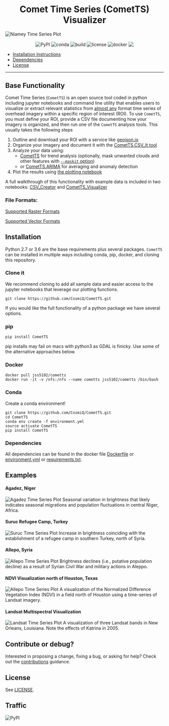 <h1 align="center">Comet Time Series (CometTS) Visualizer</h1>

![Niamey Time Series Plot](ExamplePlots/Niamey.png)

<p align="center">

<img align="center" src="https://img.shields.io/pypi/v/cometts.svg" alt="PyPI">
<img align="center" src="https://anaconda.org/jshermeyer/cometts/badges/version.svg" alt="conda">   
<img align="center" src="https://travis-ci.com/jshermeyer/CometTS.svg?branch=master" alt="build">
<img align="center" src="https://img.shields.io/github/license/jshermeyer/cometts.svg" alt="license">
<img align="center" src="https://img.shields.io/docker/build/cosmiqworks/cw-eval.svg" alt="docker">
<a href="https://codecov.io/gh/cosmiq/cometts"><img align="center" src="https://codecov.io/gh/cosmiq/cometts/branch/master/graph/badge.svg" /></a>
</p>

- [Installation Instructions](#installation-instructions)
- [Dependencies](#dependencies)
- [License](#license)
---


## Base Functionality
Comet Time Series (``CometTS``) is an open source tool coded in python including jupyter notebooks and command line utility that enables users to visualize or extract relevant statistics from [almost any](https://gdal.org/drivers/raster/index.html) format time series of overhead imagery within a specific region of interest (ROI). To use ``CometTS``, you must define your ROI, provide a CSV file documenting how your imagery is organized, and then run one of the ``CometTS`` analysis tools. This usually takes the following steps

1. Outline and download your ROI with a service like [geojson.io](www.geojson.io)
2. Organize your imagery and document it with the [CometTS.CSV_It tool](https://github.com/CosmiQ/CometTS/blob/master/CometTS/CSV_It.py)
3. Analyze your data using:
   - [CometTS](https://github.com/CosmiQ/CometTS/blob/master/CometTS/CometTS.py) for trend analysis  (optionally, mask unwanted clouds and other features with [`--maskit` option](https://github.com/CosmiQ/CometTS/search?l=Python&q=--maskit))
   - or [CometTS.ARIMA](https://github.com/CosmiQ/CometTS/blob/master/CometTS/ARIMA.py) for averaging and anomaly detection
4. Plot the results using [the plotting notebook](Notebooks/Plot_Results.ipynb)

A full walkthrough of this functionality with example data is included in two notebooks: [CSV_Creator](Notebooks/CSV_Creator.ipynb) and [CometTS_Visualizer](Notebooks/CometTS_Visualizer.ipynb)

### File Formats:

[Supported Raster Formats](https://gdal.org/drivers/raster/index.html)

[Supported Vector Formats](https://gdal.org/drivers/vector/index.html)

## Installation
Python 2.7 or 3.6 are the base requirements plus several packages.  ``CometTS`` can be installed in multiple ways including conda, pip, docker, and cloning this repository.


### Clone it
We recommend cloning to add all sample data and easier access to the jupyter notebooks that leverage our plotting functions.
```
git clone https://github.com/CosmiQ/CometTS.git
```
If you would like the full functionality of a python package we have several options.

### pip
```
pip install CometTS
```
pip installs may fail on macs with python3 as GDAL is finicky.  Use some of the alternative approaches below.

### Docker
```
docker pull jss5102/cometts
docker run -it -v /nfs:/nfs --name cometts jss5102/cometts /bin/bash 
```

### Conda
Create a conda environment!

```
git clone https://github.com/CosmiQ/CometTS.git
cd CometTS
conda env create -f environment.yml
source activate CometTS
pip install CometTS
```

### Dependencies
All dependencies can be found in the docker file [Dockerfile](./Dockerfile) or
[environment.yml](./environment.yml) or [requirements.txt](./requirements.txt).

## Examples

#### Agadez, Niger
![Agadez Time Series Plot](ExamplePlots/Agadez.png)
Seasonal variation in brightness that likely indicates seasonal migrations and population fluctuations in central Niger, Africa.


#### Suruc Refugee Camp, Turkey
![Suruc Time Series Plot](ExamplePlots/Suruc.png)
Increase in brightness coinciding with the establishment of a refugee camp in southern Turkey, north of Syria.


#### Allepo, Syria
![Allepo Time Series Plot](ExamplePlots/Allepo.png)
Brightness declines (i.e., putative population decline) as a result of Syrian Civil War and military actions in Aleppo.


#### NDVI Visualization north of Houston, Texas
![Allepo Time Series Plot](ExamplePlots/NDVI_3.png)
A visualization of the Normalized Difference Vegetation Index (NDVI) in a field north of Houston using a time-series of Landsat imagery.


#### Landsat Multispectral Visualization
![Landsat Time Series Plot](ExamplePlots/LandsatPlot.png)
A visualization of three Landsat bands in New Orleans, Louisiana.  Note the effects of Katrina in 2005.


## Contribute or debug?
Interested in proposing a change, fixing a bug, or asking for help? Check out the [contributions](https://github.com/CosmiQ/CometTS/blob/master/CONTRIBUTING.MD) guidance.


## License
See [LICENSE](./LICENSE).

## Traffic
![PyPI](https://img.shields.io/pypi/dm/cometts.svg)
